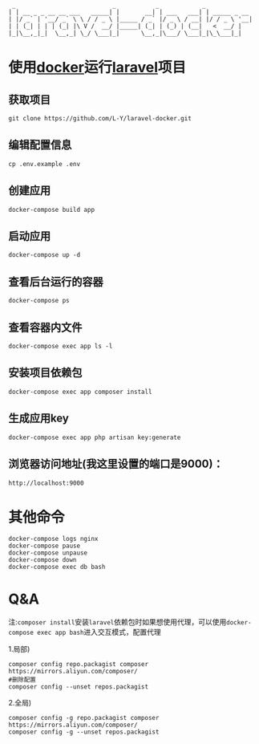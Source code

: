 ```
 _                           _           _            _             
| | __ _ _ __ __ ___   _____| |       __| | ___   ___| | _____ _ __ 
| |/ _` | '__/ _` \ \ / / _ \ |_____ / _` |/ _ \ / __| |/ / _ \ '__|
| | (_| | | | (_| |\ V /  __/ |_____| (_| | (_) | (__|   <  __/ |   
|_|\__,_|_|  \__,_| \_/ \___|_|      \__,_|\___/ \___|_|\_\___|_|

```
# 使用[docker](https://www.docker.com/)运行[laravel](https://laravel.com/)项目

## 获取项目
```
git clone https://github.com/L-Y/laravel-docker.git
```
## 编辑配置信息
```
cp .env.example .env
```
## 创建应用
```
docker-compose build app
```
## 启动应用
```
docker-compose up -d
```
## 查看后台运行的容器
```
docker-compose ps
```
## 查看容器内文件
```
docker-compose exec app ls -l
```
## 安装项目依赖包
```
docker-compose exec app composer install
```
## 生成应用key
```
docker-compose exec app php artisan key:generate
```
## 浏览器访问地址(我这里设置的端口是9000)：
```
http://localhost:9000
```
# 其他命令
```
docker-compose logs nginx
docker-compose pause
docker-compose unpause
docker-compose down
docker-compose exec db bash
```
# Q&A
 
注:`composer install`安装`laravel`依赖包时如果想使用代理，可以使用`docker-compose exec app bash`进入交互模式，配置代理

1.局部)
```
composer config repo.packagist composer https://mirrors.aliyun.com/composer/
#删除配置
composer config --unset repos.packagist
```
2.全局)
```
composer config -g repo.packagist composer https://mirrors.aliyun.com/composer/
composer config -g --unset repos.packagist
```
